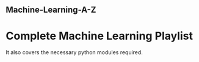 ## Machine-Learning-A-Z
# Complete Machine Learning Playlist 
It also covers the necessary python modules required.
